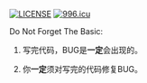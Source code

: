 [![LICENSE](https://img.shields.io/badge/license-Anti%20996-blue.svg)](https://github.com/996icu/996.ICU/blob/master/LICENSE)
[![996.icu](https://img.shields.io/badge/link-996.icu-red.svg)](https://996.icu)

Do Not Forget The Basic:

1) 写完代码，BUG是**一定**会出现的。

2) 你**一定**须对写完的代码修复BUG。

<meta name="google-site-verification" content="8NeXeopl0Y7RpgHgRilAMtTLuzHTNav3LpL8MA7lj1A" />

